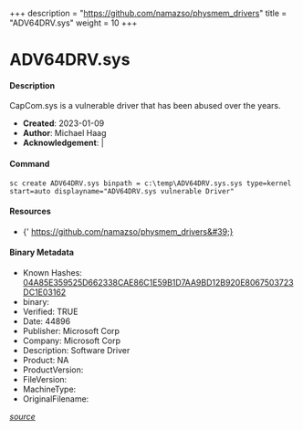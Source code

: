 +++
description = "https://github.com/namazso/physmem_drivers"
title = "ADV64DRV.sys"
weight = 10
+++

# ADV64DRV.sys

#### Description

CapCom.sys is a vulnerable driver that has been abused over the years.

- **Created**: 2023-01-09
- **Author**: Michael Haag
- **Acknowledgement**:  | [](https://twitter.com/)

#### Command

```
sc create ADV64DRV.sys binpath = c:\temp\ADV64DRV.sys.sys type=kernel start=auto displayname="ADV64DRV.sys vulnerable Driver"
```

#### Resources


- {&#39; https://github.com/namazso/physmem_drivers&#39;}





#### Binary Metadata

- Known Hashes: [04A85E359525D662338CAE86C1E59B1D7AA9BD12B920E8067503723DC1E03162](https://www.virustotal.com/gui/file/04A85E359525D662338CAE86C1E59B1D7AA9BD12B920E8067503723DC1E03162) 
- binary: 
- Verified: TRUE
- Date: 44896
- Publisher: Microsoft Corp
- Company: Microsoft Corp
- Description: Software Driver
- Product: NA
- ProductVersion: 
- FileVersion: 
- MachineType: 
- OriginalFilename: 

[*source*](https://github.com/magicsword-io/LOLDrivers/tree/main/yaml/adv64drv.sys.yml)